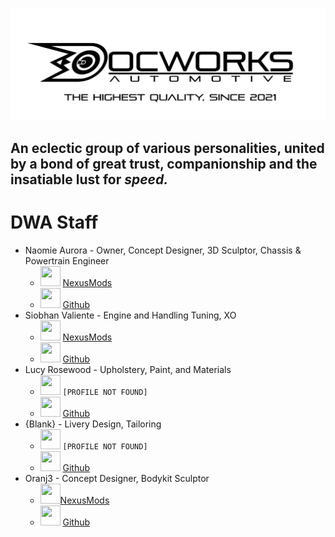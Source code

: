 ![DocWorks Automotive - The Highest Quality, Since 2021](https://github.com/DocWorks-Automotive/.github/blob/main/docworks%20full%20tag.webp)

## An eclectic group of various personalities, united by a bond of great trust, companionship and the insatiable lust for _speed._

# DWA Staff
- Naomie Aurora - Owner, Concept Designer, 3D Sculptor, Chassis & Powertrain Engineer
  - <img src="https://www.nexusmods.com/favicon.ico" width="32" height="32"> [NexusMods](https://next.nexusmods.com/profile/DoctorPortal)
  - <img src="https://www.github.com/favicon.ico" width="32" height="32"> [Github](https://github.com/DoctorPortal-IX) 
- Siobhan Valiente - Engine and Handling Tuning, XO
  - <img src="https://www.nexusmods.com/favicon.ico" width="32" height="32"> [NexusMods](https://next.nexusmods.com/profile/dragonshardz)
  - <img src="https://www.github.com/favicon.ico" width="32" height="32"> [Github](https://github.com/dragonshardz)
- Lucy Rosewood - Upholstery, Paint, and Materials
  - <img src="https://www.nexusmods.com/favicon.ico" width="32" height="32"> `[PROFILE NOT FOUND]`
  - <img src="https://www.github.com/favicon.ico" width="32" height="32"> [Github](https://github.com/lucyinthesky602)
- {Blank} - Livery Design, Tailoring
  - <img src="https://www.nexusmods.com/favicon.ico" width="32" height="32"> `[PROFILE NOT FOUND]`
  - <img src="https://www.github.com/favicon.ico" width="32" height="32"> [Github](https://github.com/KeepingItBlank)
- Oranj3 - Concept Designer, Bodykit Sculptor
  - <img src="https://www.nexusmods.com/favicon.ico" width="32" height="32">[NexusMods](https://next.nexusmods.com/profile/Oranje3)
  - <img src="https://www.github.com/favicon.ico" width="32" height="32"> [Github](https://github.com/The-Chilli)
